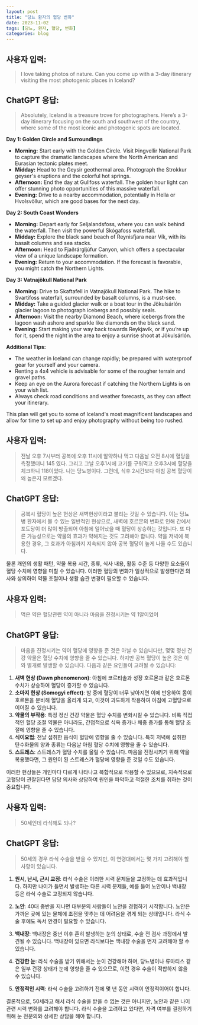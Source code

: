```yaml
---
layout: post
title: "당뇨 환자의 혈당 변화"
date: 2023-11-02
tags: [당뇨, 환자, 혈당, 변화]
categories: blog
---
```


## 사용자 입력:
> I love taking photos of nature. Can you come up with a 3-day itinerary visiting the most photogenic places in Iceland?

## ChatGPT 응답:
> Absolutely, Iceland is a treasure trove for photographers. Here’s a 3-day itinerary focusing on the south and southwest of the country, where some of the most iconic and photogenic spots are located.

**Day 1: Golden Circle and Surroundings**

- **Morning:** Start early with the Golden Circle. Visit Þingvellir National Park to capture the dramatic landscapes where the North American and Eurasian tectonic plates meet.
- **Midday:** Head to the Geysir geothermal area. Photograph the Strokkur geyser's eruptions and the colorful hot springs.
- **Afternoon:** End the day at Gullfoss waterfall. The golden hour light can offer stunning photo opportunities of this massive waterfall.
- **Evening:** Drive to a nearby accommodation, potentially in Hella or Hvolsvöllur, which are good bases for the next day.

**Day 2: South Coast Wonders**

- **Morning:** Depart early for Seljalandsfoss, where you can walk behind the waterfall. Then visit the powerful Skógafoss waterfall.
- **Midday:** Explore the black sand beach of Reynisfjara near Vík, with its basalt columns and sea stacks.
- **Afternoon:** Head to Fjaðrárgljúfur Canyon, which offers a spectacular view of a unique landscape formation.
- **Evening:** Return to your accommodation. If the forecast is favorable, you might catch the Northern Lights.

**Day 3: Vatnajökull National Park**

- **Morning:** Drive to Skaftafell in Vatnajökull National Park. The hike to Svartifoss waterfall, surrounded by basalt columns, is a must-see.
- **Midday:** Take a guided glacier walk or a boat tour in the Jökulsárlón glacier lagoon to photograph icebergs and possibly seals.
- **Afternoon:** Visit the nearby Diamond Beach, where icebergs from the lagoon wash ashore and sparkle like diamonds on the black sand.
- **Evening:** Start making your way back towards Reykjavík, or if you’re up for it, spend the night in the area to enjoy a sunrise shoot at Jökulsárlón.

**Additional Tips:**

- The weather in Iceland can change rapidly; be prepared with waterproof gear for yourself and your camera.
- Renting a 4x4 vehicle is advisable for some of the rougher terrain and gravel paths.
- Keep an eye on the Aurora forecast if catching the Northern Lights is on your wish list.
- Always check road conditions and weather forecasts, as they can affect your itinerary.

This plan will get you to some of Iceland's most magnificent landscapes and allow for time to set up and enjoy photography without being too rushed.

## 사용자 입력:
> 전날 오후 7시부터 공복에 오후 11시에 알약하나 먹고 다음날 오전 8시에 혈당을 측정했더니 145 였다. 그리고 그날 오후1시에 고기를 구워먹고 오후3시에 혈당을 체크하니 118이었다. 나는 당뇨병이다. 그런데, 식후 2시간보다 아침 공복 혈당이 왜 높은지 모르겠다.

## ChatGPT 응답:
> 공복시 혈당이 높은 현상은 새벽현상이라고 불리는 것일 수 있습니다. 이는 당뇨병 환자에서 볼 수 있는 일반적인 현상으로, 새벽에 호르몬의 변화로 인해 간에서 포도당이 더 많이 방출되어 아침에 일어났을 때 혈당이 상승하는 것입니다. 또 다른 가능성으로는 약물의 효과가 약해지는 것도 고려해야 합니다. 약을 저녁에 복용한 경우, 그 효과가 아침까지 지속되지 않아 공복 혈당이 높게 나올 수도 있습니다.

물론 개인의 생활 패턴, 약물 복용 시간, 종류, 식사 내용, 활동 수준 등 다양한 요소들이 혈당 수치에 영향을 미칠 수 있습니다. 이러한 혈당의 변화가 일상적으로 발생한다면 의사와 상의하여 약물 조절이나 생활 습관 변경이 필요할 수 있습니다.

## 사용자 입력:
> 먹은 약은 혈당관련 약이 아니라 마음을 진정시키는 약 1알이었어

## ChatGPT 응답:
> 마음을 진정시키는 약이 혈당에 영향을 준 것은 아닐 수 있습니다만, 몇몇 정신 건강 약물은 혈당 수치에 영향을 줄 수 있습니다. 하지만 공복 혈당이 높은 것은 이와 별개로 발생할 수 있습니다. 다음과 같은 요인들이 고려될 수 있습니다:

1. **새벽 현상 (Dawn phenomenon)**: 아침에 코르티솔과 성장 호르몬과 같은 호르몬 수치가 상승하여 혈당이 증가할 수 있습니다.
2. **소마지 현상 (Somogyi effect)**: 밤 중에 혈당이 너무 낮아지면 이에 반응하여 몸이 호르몬을 분비해 혈당을 올리게 되고, 이것이 과도하게 작용하여 아침에 고혈당으로 이어질 수 있습니다.
3. **약물의 부작용**: 특정 정신 건강 약물은 혈당 수치를 변화시킬 수 있습니다. 비록 직접적인 혈당 조절 약물은 아니라도, 간접적으로 식욕 증가나 체중 증가를 통해 혈당 조절에 영향을 줄 수 있습니다.
4. **식이요법**: 전날 섭취한 음식이 혈당에 영향을 줄 수 있습니다. 특히 저녁에 섭취한 탄수화물의 양과 종류는 다음날 아침 혈당 수치에 영향을 줄 수 있습니다.
5. **스트레스**: 스트레스가 혈당 수치를 올릴 수 있습니다. 마음을 진정시키기 위해 약을 복용했다면, 그 원인이 된 스트레스가 혈당에 영향을 준 것일 수도 있습니다.

이러한 현상들은 개인마다 다르게 나타나고 복합적으로 작용할 수 있으므로, 지속적으로 고혈당이 관찰된다면 담당 의사와 상담하여 원인을 파악하고 적절한 조치를 취하는 것이 중요합니다.

## 사용자 입력:
> 50세인데 라식해도 되나?

## ChatGPT 응답:
> 50세의 경우 라식 수술을 받을 수 있지만, 이 연령대에서는 몇 가지 고려해야 할 사항이 있습니다.

1. **원시, 난시, 근시 교정**: 라식 수술은 이러한 시력 문제들을 교정하는 데 효과적입니다. 하지만 나이가 들면서 발생하는 다른 시력 문제들, 예를 들어 노안이나 백내장 등은 라식 수술로 교정되지 않습니다.

2. **노안**: 40대 중반을 지나면 대부분의 사람들이 노안을 경험하기 시작합니다. 노안은 가까운 곳에 있는 물체에 초점을 맞추는 데 어려움을 겪게 되는 상태입니다. 라식 수술 후에도 독서 안경이 필요할 수 있습니다.

3. **백내장**: 백내장은 중년 이후 흔히 발생하는 눈의 상태로, 수술 전 검사 과정에서 발견될 수 있습니다. 백내장이 있으면 라식보다는 백내장 수술을 먼저 고려해야 할 수 있습니다.

4. **건강한 눈**: 라식 수술을 받기 위해서는 눈이 건강해야 하며, 당뇨병이나 류마티스 같은 일부 건강 상태가 눈에 영향을 줄 수 있으므로, 이런 경우 수술이 적합하지 않을 수 있습니다.

5. **안정적인 시력**: 라식 수술을 고려하기 전에 몇 년 동안 시력이 안정적이어야 합니다.

결론적으로, 50세라고 해서 라식 수술을 받을 수 없는 것은 아니지만, 노안과 같은 나이 관련 시력 변화를 고려해야 합니다. 라식 수술을 고려하고 있다면, 자격 여부를 결정하기 위해 눈 전문의와 상세한 상담을 해야 합니다.

